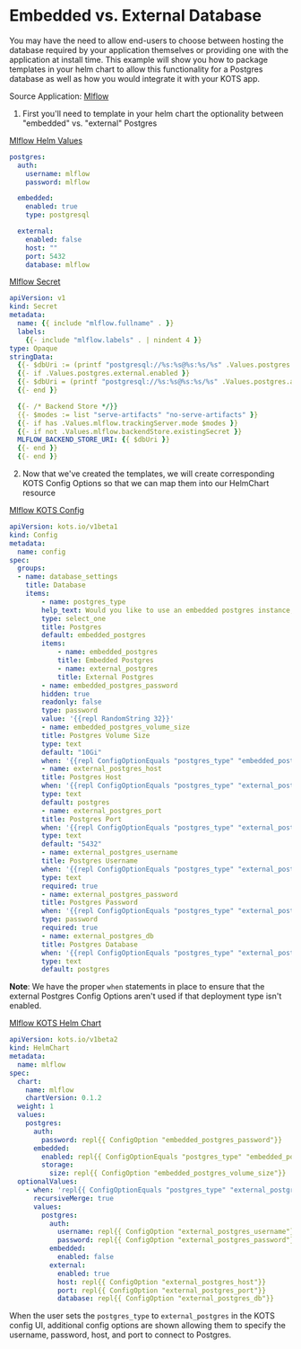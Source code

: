 # Embedded vs. External Database

You may have the need to allow end-users to choose between hosting the database required by your application themselves or providing one with the application at install time. This example will show you how to package templates in your helm chart to allow this functionality for a Postgres database as well as how you would integrate it with your KOTS app.

Source Application: [Mlflow](https://github.com/replicatedhq/platform-examples/blob/main/applications/mlflow)

1. First you'll need to template in your helm chart the optionality between "embedded" vs. "external" Postgres

[Mlflow Helm Values](https://github.com/replicatedhq/platform-examples/blob/main/applications/mlflow/chart/mlflow/values.yaml)
```yaml
postgres:
  auth:
    username: mlflow
    password: mlflow

  embedded:
    enabled: true
    type: postgresql

  external:
    enabled: false
    host: ""
    port: 5432
    database: mlflow
```

[Mlflow Secret](https://github.com/replicatedhq/platform-examples/blob/main/applications/mlflow/chart/mlflow/templates/secret.yaml)
```yaml
apiVersion: v1
kind: Secret
metadata:
  name: {{ include "mlflow.fullname" . }}
  labels:
    {{- include "mlflow.labels" . | nindent 4 }}
type: Opaque
stringData:
  {{- $dbUri := (printf "postgresql://%s:%s@%s:%s/%s" .Values.postgres.auth.username .Values.postgres.auth.password (printf "%s-postgres-rw" (include "mlflow.fullname" .)) "5432" .Values.postgres.embedded.initdb.database) }}
  {{- if .Values.postgres.external.enabled }}
  {{- $dbUri = (printf "postgresql://%s:%s@%s:%s/%s" .Values.postgres.auth.username .Values.postgres.auth.password .Values.postgres.external.host .Values.postgres.external.port .Values.postgres.external.database) }}
  {{- end }}

  {{- /* Backend Store */}}
  {{- $modes := list "serve-artifacts" "no-serve-artifacts" }}
  {{- if has .Values.mlflow.trackingServer.mode $modes }}
  {{- if not .Values.mlflow.backendStore.existingSecret }}
  MLFLOW_BACKEND_STORE_URI: {{ $dbUri }}
  {{- end }}
  {{- end }}
```

2. Now that we've created the templates, we will create corresponding KOTS Config Options so that we can map them into our HelmChart resource

[Mlflow KOTS Config](https://github.com/replicatedhq/platform-examples/blob/main/applications/mlflow/kots/manifests/kots-config.yaml)
```yaml
apiVersion: kots.io/v1beta1
kind: Config
metadata:
  name: config
spec:
  groups:
  - name: database_settings
    title: Database
    items:
        - name: postgres_type
        help_text: Would you like to use an embedded postgres instance, or connect to an external instance that you manage?
        type: select_one
        title: Postgres
        default: embedded_postgres
        items:
            - name: embedded_postgres
            title: Embedded Postgres
            - name: external_postgres
            title: External Postgres
        - name: embedded_postgres_password
        hidden: true
        readonly: false
        type: password
        value: '{{repl RandomString 32}}'
        - name: embedded_postgres_volume_size
        title: Postgres Volume Size
        type: text
        default: "10Gi"
        when: '{{repl ConfigOptionEquals "postgres_type" "embedded_postgres"}}'
        - name: external_postgres_host
        title: Postgres Host
        when: '{{repl ConfigOptionEquals "postgres_type" "external_postgres"}}'
        type: text
        default: postgres
        - name: external_postgres_port
        title: Postgres Port
        when: '{{repl ConfigOptionEquals "postgres_type" "external_postgres"}}'
        type: text
        default: "5432"
        - name: external_postgres_username
        title: Postgres Username
        when: '{{repl ConfigOptionEquals "postgres_type" "external_postgres"}}'
        type: text
        required: true
        - name: external_postgres_password
        title: Postgres Password
        when: '{{repl ConfigOptionEquals "postgres_type" "external_postgres"}}'
        type: password
        required: true
        - name: external_postgres_db
        title: Postgres Database
        when: '{{repl ConfigOptionEquals "postgres_type" "external_postgres"}}'
        type: text
        default: postgres
```

**Note**: We have the proper `when` statements in place to ensure that the external Postgres Config Options aren't used if that deployment type isn't enabled.

[Mlflow KOTS Helm Chart](https://github.com/replicatedhq/platform-examples/blob/main/applications/mlflow/kots/manifests/helm-mlflow.yaml)
```yaml
apiVersion: kots.io/v1beta2
kind: HelmChart
metadata:
  name: mlflow
spec:
  chart:
    name: mlflow
    chartVersion: 0.1.2
  weight: 1
  values:
    postgres:
      auth:
        password: repl{{ ConfigOption "embedded_postgres_password"}}
      embedded:
        enabled: repl{{ ConfigOptionEquals "postgres_type" "embedded_postgres" }}
        storage:
          size: repl{{ ConfigOption "embedded_postgres_volume_size"}}
  optionalValues:
    - when: 'repl{{ ConfigOptionEquals "postgres_type" "external_postgres" }}'
      recursiveMerge: true
      values:
        postgres:
          auth:
            username: repl{{ ConfigOption "external_postgres_username"}}
            password: repl{{ ConfigOption "external_postgres_password"}}
          embedded:
            enabled: false
          external:
            enabled: true
            host: repl{{ ConfigOption "external_postgres_host"}}
            port: repl{{ ConfigOption "external_postgres_port"}}
            database: repl{{ ConfigOption "external_postgres_db"}}
```

When the user sets the `postgres_type` to `external_postgres` in the KOTS config UI, additional config options are shown allowing them to specify the username, password, host, and port to connect to Postgres.
